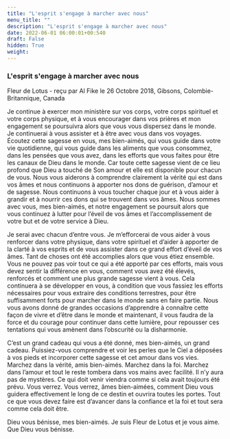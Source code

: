 ```yaml
---
title: "L'esprit s'engage à marcher avec nous"
menu_title: ""
description: "L'esprit s'engage à marcher avec nous"
date: 2022-06-01 06:00:01+00:540
draft: False
hidden: True
weight:
---
```

### L'esprit s'engage à marcher avec nous

Fleur de Lotus - reçu par Al Fike le 26 Octobre 2018, Gibsons, Colombie-Britannique, Canada

Je continue à exercer mon ministère sur vos corps, votre corps spirituel et votre corps physique, et à vous encourager dans vos prières et mon engagement se poursuivra alors que vous vous dispersez dans le monde. Je continuerai à vous assister et à être avec vous dans vos voyages. Écoutez cette sagesse en vous, mes bien-aimés, qui vous guide dans votre vie quotidienne, qui vous guide dans les aliments que vous consommez, dans les pensées que vous avez, dans les efforts que vous faites pour être les canaux de Dieu dans le monde. Car toute cette sagesse vient de ce lieu profond que Dieu a touché de Son amour et elle est disponible pour chacun de vous. Nous vous aiderons à comprendre clairement la vérité qui est dans vos âmes et nous continuons à apporter nos dons de guérison, d’amour et de sagesse. Nous continuons à vous toucher chaque jour et à vous aider à grandir et à nourrir ces dons qui se trouvent dans vos âmes. Nous sommes avec vous, mes bien-aimés, et notre engagement se poursuit alors que vous continuez à lutter pour l’éveil de vos âmes et l’accomplissement de votre but et de votre service à Dieu.

Je serai avec chacun d’entre vous. Je m’efforcerai de vous aider à vous renforcer dans votre physique, dans votre spirituel et d’aider à apporter de la clarté à vos esprits et de vous assister dans ce grand effort d’éveil de vos âmes. Tant de choses ont été accomplies alors que vous étiez ensemble. Vous ne pouvez pas voir tout ce qui a été apporté par ces efforts, mais vous devez sentir la différence en vous, comment vous avez été élevés, renforcés et comment une plus grande sagesse vient à vous. Cela continuera à se développer en vous, à condition que vous fassiez les efforts nécessaires pour vous extraire des conditions terrestres, pour être suffisamment forts pour marcher dans le monde sans en faire partie. Nous vous avons donné de grandes occasions d’apprendre à connaître cette façon de vivre et d’être dans le monde et maintenant, il vous faudra de la force et du courage pour continuer dans cette lumière, pour repousser ces tentations qui vous amènent dans l’obscurité ou la disharmonie.

C’est un grand cadeau qui vous a été donné, mes bien-aimés, un grand cadeau. Puissiez-vous comprendre et voir les perles que le Ciel a déposées à vos pieds et incorporer cette sagesse et cet amour dans vos vies. Marchez dans la vérité, amis bien-aimés. Marchez dans la foi. Marchez dans l’amour et tout le reste tombera dans vos mains avec facilité. Il n’y aura pas de mystères. Ce qui doit venir viendra comme si cela avait toujours été prévu. Vous verrez. Vous verrez, âmes bien-aimées, comment Dieu vous guidera effectivement le long de ce destin et ouvrira toutes les portes. Tout ce que vous devez faire est d’avancer dans la confiance et la foi et tout sera comme cela doit être.

Dieu vous bénisse, mes bien-aimés. Je suis Fleur de Lotus et je vous aime. Que Dieu vous bénisse.






